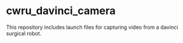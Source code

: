 # cwru_davinci_camera
This repository includes launch files for capturing video from a davinci surgical robot.
